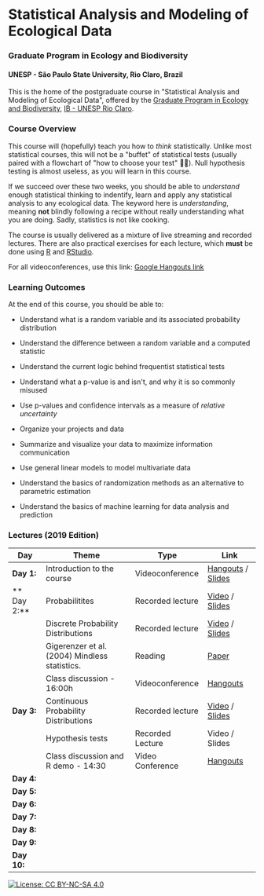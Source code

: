 # Statistical Analysis and Modeling of Ecological Data
### Graduate Program in Ecology and Biodiversity
#### UNESP - São Paulo State University, Rio Claro, Brazil

This is the home of the postgraduate course in "Statistical Analysis and Modeling of Ecological Data", offered by the [Graduate Program in Ecology and Biodiversity](http://ib.rc.unesp.br/#!/departamentos/ecologia/pos-graduacao-em-ecologia-e-biodiversidade/),
[IB - UNESP Rio Claro](http://ib.rc.unesp.br/). 

### Course Overview

This course will (hopefully) teach you how to *think* statistically. Unlike most statistical courses, this will not be a "buffet" of statistical tests (usually paired with a flowchart of "how to choose your test" :man_facepalming:). Null hypothesis testing is almost useless, as you will learn in this course.

If we succeed over these two weeks, you should be able to *understand* enough statistical thinking to indentify, learn and apply any statistical analysis to any ecological data. The keyword here is *understanding*, meaning **not** blindly following a recipe without really understanding what you are doing. Sadly, statistics is not like cooking.

The course is usually delivered as a mixture of live streaming and recorded lectures. There are also practical exercises for each lecture, which **must** be done using [R](https://www.r-project.org/) and [RStudio](https://www.rstudio.com/).

For all videoconferences, use this link:
[Google Hangouts link](https://meet.google.com/dss-wnog-vsa?hs=122)

### Learning Outcomes

At the end of this course, you should be able to:

- Understand what is a random variable and its associated probability distribution

- Understand the difference between a random variable and a computed statistic

- Understand the current logic behind frequentist statistical tests

- Understand what a p-value is and isn't, and why it is so commonly misused

- Use p-values and confidence intervals as a measure of *relative uncertainty*

- Organize your projects and data

- Summarize and visualize your data to maximize information communication

- Use general linear models to model multivariate data

- Understand the basics of randomization methods as an alternative to parametric estimation

- Understand the basics of machine learning for data analysis and prediction


### Lectures (2019 Edition)

|   Day     |    Theme                       | Type            | Link                      |
|-----------|--------------------------------|-----------------|---------------------------|  
|**Day 1:** |   Introduction to the course   | Videoconference | [Hangouts](https://meet.google.com/dss-wnog-vsa?hs=122) / [Slides](https://thiagosfsilva.github.io/ecostats/lecture_1/Lecture_1_intro.html) |
|** Day 2:**| Probabilitites                 | Recorded lecture| [Video](https://youtu.be/qAk7W8Lbu7o) / [Slides](https://thiagosfsilva.github.io/ecostats/Lecture_2/Lecture_2_probabilities.html)    |
|           | Discrete Probability Distributions   | Recorded lecture| [Video](https://youtu.be/cb7wuMPWzFY) / [Slides](https://thiagosfsilva.github.io/ecostats/Lecture_3/Lecture_3_prob_distributions.html)    |
|           | Gigerenzer et al. (2004) Mindless statistics. | Reading         | [Paper](https://thiagosfsilva.github.io/ecostats/readings/lecture_1/GG_Mindless_2004.pdf)  |
|           | Class discussion - 16:00h                     | Videoconference | [Hangouts](https://meet.google.com/dss-wnog-vsa?hs=122)|
|**Day 3:**| Continuous Probability Distributions      | Recorded lecture | [Video](https://youtu.be/KzxO4Vj0nao) / [Slides](https://thiagosfsilva.github.io/ecostats/Lecture_4/Lecture_4_cont_dists.html)    |
|           | Hypothesis tests | Recorded Lecture | Video / Slides |
|           | Class discussion and R demo - 14:30 | Video Conference | [Hangouts](https://meet.google.com/dss-wnog-vsa?hs=122)|
|**Day 4:**| | | |
|**Day 5:**| | | |
|**Day 6:**| | | |
|**Day 7:**| | | |
|**Day 8:**| | | |
|**Day 9:**| | | |
|**Day 10:**| | | |



[![License: CC BY-NC-SA 4.0](https://img.shields.io/badge/License-CC%20BY--NC--SA%204.0-lightgrey.svg)](https://creativecommons.org/licenses/by-nc-sa/4.0/)

